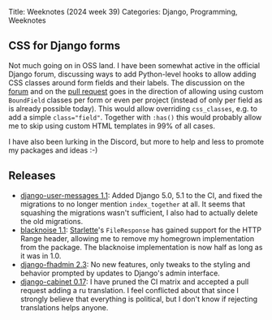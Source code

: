 Title: Weeknotes (2024 week 39)
Categories: Django, Programming, Weeknotes

## CSS for Django forms

Not much going on in OSS land. I have been somewhat active in the official
Django forum, discussing ways to add Python-level hooks to allow adding CSS
classes around form fields and their labels. The discussion on the
[forum](https://forum.djangoproject.com/t/proposal-make-it-easy-to-add-css-classes-to-a-boundfield/32022)
and on the [pull request](https://github.com/django/django/pull/18266) goes in
the direction of allowing using custom `BoundField` classes per form or even
per project (instead of only per field as is already possible today). This
would allow overriding `css_classes`, e.g. to add a simple `class="field"`.
Together with `:has()` this would probably allow me to skip using custom HTML
templates in 99% of all cases.

I have also been lurking in the Discord, but more to help and less to promote
my packages and ideas :-)


## Releases

- [django-user-messages 1.1](https://pypi.org/project/django_user_messages/):
  Added Django 5.0, 5.1 to the CI, and fixed the migrations to no longer
  mention `index_together` at all. It seems that squashing the migrations
  wasn't sufficient, I also had to actually delete the old migrations.
- [blacknoise 1.1](https://pypi.org/project/blacknoise/):
  [Starlette](https://www.starlette.io/)'s `FileResponse` has gained support
  for the HTTP Range header, allowing me to remove my homegrown implementation
  from the package. The blacknoise implementation is now half as long as it was
  in 1.0.
- [django-fhadmin 2.3](https://pypi.org/project/django_fhadmin/): No new
  features, only tweaks to the styling and behavior prompted by updates to
  Django's admin interface.
- [django-cabinet 0.17](https://pypi.org/project/django-cabinet/): I have
  pruned the CI matrix and accepted a pull request adding a ru translation. I
  feel conflicted about that since I strongly believe that everything is
  political, but I don't know if rejecting translations helps anyone.
